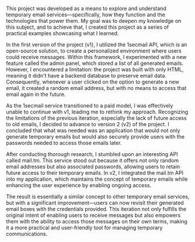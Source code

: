 This project was developed as a means to explore and understand temporary email services—specifically, how they function and the technologies that power them. My goal was to deepen my knowledge on this subject, and to achieve that, I created this project as a series of practical examples showcasing what I learned.

In the first version of the project (v1), I utilized the 1secmail API, which is an open-source solution, to create a personalized environment where users could receive messages. Within this framework, I experimented with a new feature called the admin panel, which stored a list of all generated emails. However, I encountered a limitation: the project was built with only HTML, meaning it didn't have a backend database to preserve email data. Consequently, whenever a user clicked on the option to generate a new email, it created a random email address, but with no means to access that email again in the future.

As the 1secmail service transitioned to a paid model, I was effectively unable to continue with v1, leading me to rethink my approach. Recognizing the limitations of the previous iteration, especially the lack of future access to old emails, I decided to advance to version 2 (v2) of the project. I concluded that what was needed was an application that would not only generate temporary emails but would also securely provide users with the passwords needed to access those emails later.

After conducting thorough research, I stumbled upon an interesting API called mail.tm. This service stood out because it offers not only random email addresses but also associated passwords, allowing users to retain future access to their temporary emails. In v2, I integrated the mail.tm API into my application, which maintains the concept of temporary emails while enhancing the user experience by enabling ongoing access.

The result is essentially a similar concept to other temporary email services, but with a significant improvement—users can now revisit their generated email boxes with the credentials provided. This iteration not only fulfills the original intent of enabling users to receive messages but also empowers them with the ability to access those messages on their own terms, making it a more practical and user-friendly tool for managing temporary communications.
